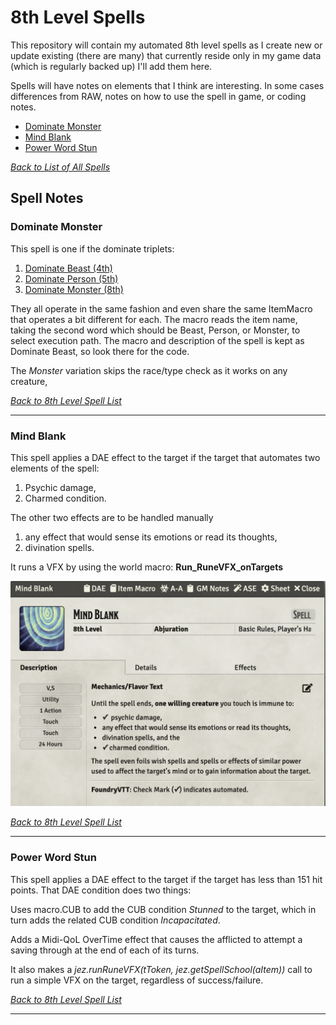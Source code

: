 # 8th Level Spells
This repository will contain my automated 8th level spells as I create new or update existing (there are many) that currently reside only in my game data (which is regularly backed up) I'll add them here.

Spells will have notes on elements that I think are interesting.  In some cases differences from RAW, notes on how to use the spell in game, or coding notes.

* [Dominate Monster](#dominate-monster)
* [Mind Blank](#mind-blank)
* [Power Word Stun](#power-word-stun)

[*Back to List of All Spells*](../README.md)

## Spell Notes

### Dominate Monster

This spell is one if the dominate triplets:

1. [Dominate Beast (4th)](../4th_Level#dominate-beast)
2. [Dominate Person (5th)](../5th_Level#dominate-person)
3. [Dominate Monster (8th)](../8th_Level#dominate-monster)

They all operate in the same fashion and even share the same ItemMacro that operates a bit different for each.  The macro reads the item name, taking the second word which should be Beast, Person, or Monster, to select execution path. The macro and description of the spell is kept as Dominate Beast, so look there for the code.

The *Monster* variation skips the race/type check as it works on any creature,

[*Back to 8th Level Spell List*](#8th-level-spells)

---

### Mind Blank

This spell applies a DAE effect to the target if the target that automates two elements of the spell:

1. Psychic damage,
1. Charmed condition.

The other two effects are to be handled manually

1. any effect that would sense its emotions or read its thoughts,
1. divination spells.

It runs a VFX by using the world macro: **Run_RuneVFX_onTargets**

![Mind_Blank_Details.png](Mind_Blank/Mind_Blank_Description.png)

[*Back to 8th Level Spell List*](#8th-level-spells)

---

### Power Word Stun

This spell applies a DAE effect to the target if the target has less than 151 hit points.  That DAE condition does two things:

Uses macro.CUB to add the CUB condition *Stunned* to the target, which in turn adds the related CUB condition *Incapacitated*.

Adds a Midi-QoL OverTime effect that causes the afflicted to attempt a saving through at the end of each of its turns.

It also makes a *jez.runRuneVFX(tToken, jez.getSpellSchool(aItem))* call to run a simple VFX on the target, regardless of success/failure.

[*Back to 8th Level Spell List*](#8th-level-spells)

---

